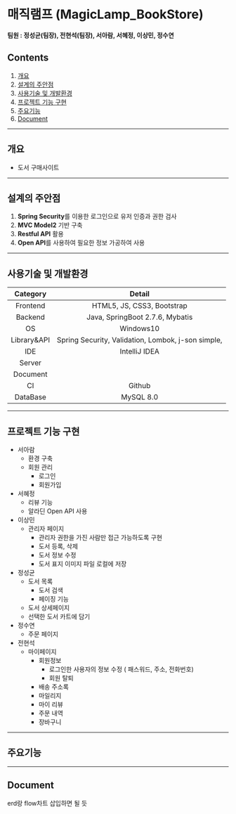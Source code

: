 # 매직램프 (MagicLamp_BookStore)
**팀원 : 정성균(팀장), 전현석(팀장), 서아람, 서혜정, 이상민, 정수연**
## Contents
1. [개요](#개요)
2. [설계의 주안점](#설계의-주안점)
3. [사용기술 및 개발환경](#사용기술-및-개발환경)
4. [프로젝트 기능 구현](#프로젝트-기능-구현)
5. [주요기능](#주요기능)
6. [Document](#document)
* * *
## 개요
- 도서 구매사이트
* * *
## 설계의 주안점
1. **Spring Security**를 이용한 로그인으로 유저 인증과 권한 검사
2. **MVC Model2** 기반 구축
3. **Restful API** 활용
4. **Open API**를 사용하여 필요한 정보 가공하여 사용
* * *
## 사용기술 및 개발환경
|Category|Detail|
|:--:|:--:|
|Frontend|HTML5, JS, CSS3, Bootstrap|
|Backend|Java, SpringBoot 2.7.6, Mybatis|
|OS|Windows10|
|Library&API|Spring Security, Validation, Lombok, j-son simple, |
|IDE|IntelliJ IDEA|
|Server||
|Document||
|CI|Github|
|DataBase|MySQL 8.0|
* * *
## 프로젝트 기능 구현
- 서아람
  - 환경 구축
  - 회원 관리
    - 로그인
    - 회원가입
- 서혜정
  - 리뷰 기능
  - 알라딘 Open API 사용
- 이상민
  - 관리자 페이지
    - 관리자 권한을 가진 사람만 접근 가능하도록 구현
    - 도서 등록, 삭제
    - 도서 정보 수정
    - 도서 표지 이미지 파일 로컬에 저장
- 정성균
  - 도서 목록
    - 도서 검색
    - 페이징 기능
  - 도서 상세페이지
  - 선택한 도서 카트에 담기
- 정수연
  - 주문 페이지
- 전현석
  - 마이페이지
    - 회원정보
      - 로그인한 사용자의 정보 수정 ( 패스워드, 주소, 전화번호)
      - 회원 탈퇴
    - 배송 주소록
    - 마일리지
    - 마이 리뷰
    - 주문 내역
    - 장바구니
* * *
## 주요기능
* * *
## Document
erd랑 flow차트 삽입하면 될 듯
